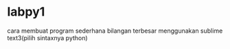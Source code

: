 # labpy1
cara membuat program sederhana bilangan terbesar menggunakan sublime text3(pilih sintaxnya python)

